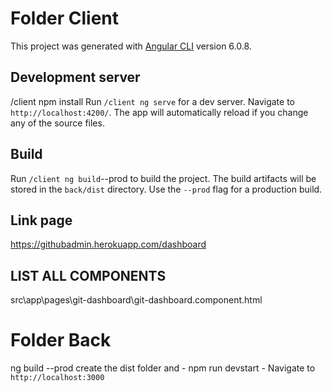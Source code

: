 # Folder Client

This project was generated with [Angular CLI](https://github.com/angular/angular-cli) version 6.0.8.

## Development server
/client npm install
Run `/client ng serve` for a dev server. Navigate to `http://localhost:4200/`. The app will automatically reload if you change any of the source files.

## Build

Run `/client ng build`--prod to build the project. The build artifacts will be stored in the `back/dist` directory. Use the `--prod` flag for a production build.

## Link page

https://githubadmin.herokuapp.com/dashboard


## LIST ALL COMPONENTS

src\app\pages\git-dashboard\git-dashboard.component.html

# Folder Back

ng build --prod create the dist folder and - npm run devstart - Navigate to `http://localhost:3000`